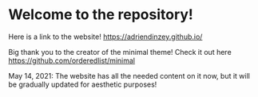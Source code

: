 # Welcome to the repository!
Here is a link to the website!
https://adriendinzey.github.io/

Big thank you to the creator of the minimal theme! Check it out here https://github.com/orderedlist/minimal


May 14, 2021:
The website has all the needed content on it now, but it will be gradually updated for aesthetic purposes!
